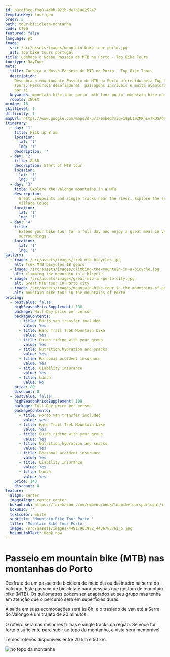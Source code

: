 ```yaml
---
id: b8cdf8ce-f9e8-4d0b-922b-de7b18025747
templateKey: tour-gen
order: 5
path: tour-bicicleta-montanha
code: CT06
featured: false
language: pt
image:
  src: /src/assets/images/mountain-bike-tour-porto.jpg
  alt: Top bike tours portugal
title: Conheça o Nosso Passeio de MTB no Porto - Top Bike Tours
tourtype: DayTour
meta:
  title: Conheça o Nosso Passeio de MTB no Porto - Top Bike Tours
  description:
    Descubra o emocionante Passeio de MTB no Porto oferecido pela Top Bike
    Tours. Percursos desafiadores, paisagens incríveis e muita aventura esperam
    por si.
  keywords: mountain bike tour porto, mtb tour porto, mountain bike no porto
  robots: INDEX
minAge: 16
skillLevel: 1
difficulty: 1
mapUrl: https://www.google.com/maps/d/u/1/embed?mid=19pLt9ZMRnLv7RUSAQqpybO9X-oNSSOhV
itinerary:
  - day: '1'
    title: Pick up 8 am
    location:
      lat: '1'
      lng: '1'
    description: ''
  - day: '2'
    title: 8h30
    description: Start of MTB tour
    location:
      lat: '1'
      lng: '1'
  - day: '3'
    title: Explore the Valongo mountains in a MTB
    description:
      Great viewpoints and single tracks near the river. Explore the schist
      village Couce
    location:
      lat: '1'
      lng: '1'
  - day: '4'
    title:
      Extend your bike tour for a full day and enjoy a great meal in Valongo
      surroundings
    location:
      lat: '1'
      lng: '1'
gallery:
  - image: /src/assets/images/trek-mtb-bicycles.jpg
    alt: Trek MTB bicycles 18 gears
  - image: /src/assets/images/climbing-the-mountain-in-a-bicycle.jpg
    alt: climbing the mountain in a bicycle
  - image: /src/assets/images/great-mtb-in-porto-city.jpg
    alt: Great MTB tour in Porto city
  - image: /src/assets/images/mountain-bike-tour-in-the-mountains-of-porto-portugal.jpg
    alt: mountain bike tour in the mountains of Porto
pricing:
  - bestValue: false
    highSeasonPriceSupplement: 100
    package: Half-Day price per person
    packageContents:
      - title: Porto van transfer included
        value: Yes
      - title: Hard Trail Trek Mountain bike
        value: Yes
      - title: Guide riding with your group
        value: Yes
      - title: Nutrition,hydration and snacks
        value: Yes
      - title: Personal accident insurance
        value: Yes
      - title: Liability insurance
        value: Yes
      - title: Lunch
        value: No
    price: 80
    discount: 0
  - bestValue: false
    highSeasonPriceSupplement: 100
    package: Full-Day price per person
    packageContents:
      - title: Porto van transfer included
        value: yes
      - title: Hard Trail Trek Mountain bike
        value: Yes
      - title: Guide riding with your group
        value: Yes
      - title: Nutrition,hydration and snacks
        value: Yes
      - title: Personal accident insurance
        value: Yes
      - title: Liability insurance
        value: Yes
      - title: Lunch
        value: Yes
    price: 140
    discount: 0
feature:
  align: center
  imageAlign: center center
  bokunLink: https://fareharbor.com/embeds/book/topbiketoursportugal/items/268413/?full-items=yes&flow=479507
  bokunId: ''
  textcolor: white
  subtitle: 'Mountain Bike Tour Porto '
  title: 'Mountain Bike Tour Porto '
  image: /src/assets/images/44817961982_440e783762_o.jpg
  bokunLinkText: Book now
---
```


# Passeio em mountain bike (MTB) nas montanhas do Porto

Desfrute de um passeio de bicicleta de meio dia ou dia inteiro na serra do
Valongo. Este passeio de bicicleta é para pessoas que gostam de mountain bike
(MTB). Os quilómetros podem ser adaptados ao seu grupo mas tenha em atenção que
o percurso será em superfícies duras.

A saída em suas acomodações será às 8h, e o traslado de van até a Serra do
Valongo é um trajeto de 20 minutos.

O roteiro será nas melhores trilhas e single tracks da região. Se você for forte
o suficiente para subir ao topo da montanha, a vista será memorável.

Temos roteiros disponíveis entre 20 km e 50 km.

![no topo da montanha](/img/mtb-tour-top-of-the-mountain.jpg 'tour de MTB no Porto em Portugal')
